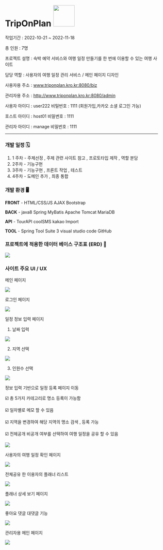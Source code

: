 # TripOnPlan <img src="img/0.png" style="width:70px; heigh:40px;">

작업기간 : 2022-10-21 ~ 2022-11-18 

총 인원 : 7명

프로젝트 설명 : 숙박 예약 서비스와 여행 일정 만들기를 한 번에 이용할 수 있는 여행 사이트 

담당 역할 : 사용자의 여행 일정 관리 서비스 / 메인 페이지 디자인

사용자용 주소 : www.triponplan.kro.kr:8080/biz

관리자용 주소 : http://www.triponplan.kro.kr:8080/admin

사용자 아이디 : user222 비밀번호 : 1111 (회원가입,카카오 소셜 로그인 가능)

호스트 아이디 : host01 비밀번호 : 1111

관리자 아이디 : manage 비밀번호 : 1111

---

### 개발 일정 🗓️

1.  1 주차 - 주제선정 , 주제 관련 사이트 참고 , 프로토타입 제작 , 역할 분담 
2.  2주차 - 기능구현
3.  3주차 - 기능구현 , 프론트 작업 , 테스트 
4.  4주차 - 도메인 추가 , 최종 통합 

### 개발 환경 🖥️

**FRONT** - HTML/CSS/JS AJAX Bootstrap 

**BACK** - java8 Spring MyBatis Apache Tomcat MariaDB

**API** - TourAPI coolSMS kakao Import 

**TOOL** - Spring Tool Suite 3 visual studio code GitHub

### 프로젝트에 적용한 데이터 베이스 구조표 (ERD) 📌

<img src="img/1.png">

### 사이트 주요 UI / UX

메인 페이지

<img src="img/2.png">

로그인 페이지

<img src="img/3.png">

일정 정보 입력 페이지 

1. 날짜 입력

<img src="img/4.png">

2. 지역 선택 

<img src="img/5.png">

3. 인원수 선택 

<img src="img/6.png">

정보 입력 기반으로 일정 등록 페이지 이동 

☑️ 총 5가지 카테고리로 명소 등록이 가능함  

☑️ 일자별로 메모 할 수 있음 

☑️ 지역을 변경하여 해당 지역의 명소 검색 , 등록 가능 

☑️ 전체공개 비공개 여부를 선택하여 여행 일정을 공유 할 수 있음

<img src="img/7.png">

사용자의 여행 일정 확인 페이지 

<img src="img/8.png">

전체공유 한 이용자의 플래너 리스트

<img src="img/11.png">

플래너 상세 보기 페이지 

<img src="img/9.png">

좋아요 댓글 대댓글 기능 

<img src="img/10.png">

관리자용 메인 페이지 

<img src="img/12.png">

